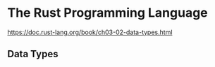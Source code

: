 # The Rust Programming Language

<https://doc.rust-lang.org/book/ch03-02-data-types.html>

## Data Types
